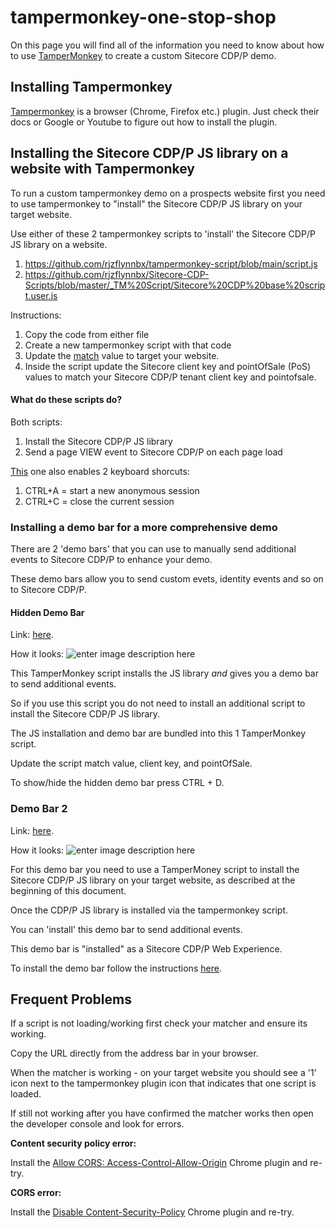 # tampermonkey-one-stop-shop


On this page you will find all of the information you need to know about how to use [TamperMonkey](https://www.tampermonkey.net/) to create a custom Sitecore CDP/P demo.


## Installing Tampermonkey

[Tampermonkey](https://www.tampermonkey.net/) is a browser (Chrome, Firefox etc.) plugin. Just check their docs or Google or Youtube to figure out how to install the plugin.

## Installing the Sitecore CDP/P JS library on a website with Tampermonkey

To run a custom tampermonkey demo on a prospects website first you need to use tampermonkey to "install" the Sitecore CDP/P JS library on your target website.

Use either of these 2 tampermonkey scripts to 'install' the Sitecore CDP/P JS library on a website.

1. https://github.com/rjzflynnbx/tampermonkey-script/blob/main/script.js
2. https://github.com/rjzflynnbx/Sitecore-CDP-Scripts/blob/master/_TM%20Script/Sitecore%20CDP%20base%20script.user.js

Instructions:
 1. Copy the code from either file
 2. Create a new tampermonkey script with that code
 3.   Update the [match](https://www.tampermonkey.net/documentation.php#_match) value to target your website.
  4. Inside the script update the  Sitecore client key and pointOfSale (PoS) values to match your Sitecore CDP/P tenant client key and pointofsale.

#### What do these scripts do?

Both scripts:
1. Install the Sitecore CDP/P JS library
2. Send a page VIEW event to Sitecore CDP/P on each page load

[This](https://github.com/rjzflynnbx/tampermonkey-script/blob/main/script.js) one also enables 2 keyboard shorcuts:
1. CTRL+A = start a new anonymous session
2. CTRL+C = close the current session

### Installing a demo bar for a more comprehensive demo

There are 2 'demo bars' that you can use to manually send additional events to Sitecore CDP/P to enhance your demo.

These demo bars allow you to send custom evets, identity events and so on to Sitecore CDP/P.

#### Hidden Demo Bar

Link: [here](https://github.com/rjzflynnbx/tampermonkey-script/tree/main/demos/generic_demo_with_menu).

How it looks: 
![enter image description here](https://i.ibb.co/g3khp68/Screenshot-2022-07-28-at-14-30-16.png)

This TamperMonkey script installs the JS library *and* gives you a demo bar to send additional events.

So if you use this script you do not need to install an additional script to install the Sitecore CDP/P JS library.

The JS installation and demo bar are bundled into this 1 TamperMonkey script.

Update the script match value, client key, and pointOfSale.

To show/hide the hidden demo bar press CTRL + D.

### Demo Bar 2

Link: [here](https://github.com/rjzflynnbx/Sitecore-CDP-Scripts/tree/master/Experiences/Web/Slide%20out%20demo%20bar).

How it looks: 
![enter image description here](https://camo.githubusercontent.com/1118f22c2bd09014b14bee80cb29ddf3338cacbcf77072cf4e2fb9990d099b7d/68747470733a2f2f692e6962622e636f2f73527a66774b4b2f53637265656e73686f742d323032322d30342d30372d61742d31302d35322d31382e706e67)

For this demo bar you need to use a TamperMoney script to install the Sitecore CDP/P JS library on your target website, as described at the beginning of this document.

Once the CDP/P JS library is installed via the tampermonkey script.

You can 'install' this demo bar to send additional events.

This demo bar is "installed" as a Sitecore CDP/P Web Experience.

To install the demo bar follow the instructions [here](https://github.com/rjzflynnbx/Sitecore-CDP-Scripts/tree/master/Experiences/Web).

## Frequent Problems 

If a script is not loading/working first check your matcher and ensure its working.

Copy the URL directly from the address bar in your browser.

When the matcher is working - on your target website you should see a '1' icon next to the tampermonkey plugin icon that indicates that one script is loaded.

If still not working after you have confirmed the matcher works then open the developer console and look for errors.

 **Content security policy error:**

Install the  [ Allow CORS: Access-Control-Allow-Origin](https://chrome.google.com/webstore/detail/allow-cors-access-control/lhobafahddgcelffkeicbaginigeejlf?hl=en#:~:text=Allow%20CORS%3A%20Access%2DControl%2DAllow%2DOrigin%20lets%20you,default%20(in%20JavaScript%20APIs).) Chrome plugin and re-try.


 **CORS error:**

Install the  [Disable Content-Security-Policy](https://chrome.google.com/webstore/detail/disable-content-security/ieelmcmcagommplceebfedjlakkhpden?hl=en) Chrome plugin and re-try.


